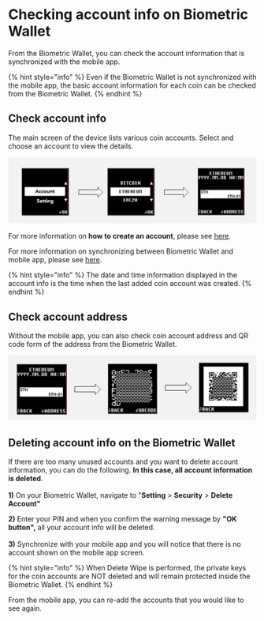 # Checking account info on Biometric Wallet

From the Biometric Wallet, you can check the account information that is synchronized with the mobile app.

{% hint style="info" %}
Even if the Biometric Wallet is not synchronized with the mobile app, the basic account information for each coin can be checked from the Biometric Wallet.
{% endhint %}

## Check account info

The main screen of the device lists various coin accounts. Select and choose an account to view the details.

<div align="left"><img src="../.gitbook/assets/1 (12).png" alt=""></div>

For more information on **how to create an account**, please see [here](../mobile-app/create-account/).

For more information on synchronizing between Biometric Wallet and mobile app, please see [here](synch-with-app.md).

{% hint style="info" %}
The date and time information displayed in the account info is the time when the last added coin account was created.
{% endhint %}

## Check account address

Without the mobile app, you can also check coin account address and QR code form of the address from the Biometric Wallet.

![](<../.gitbook/assets/2 (10).png>)

## Deleting account info on the Biometric Wallet

If there are too many unused accounts and you want to delete account information, you can do the following. **In this case, all account information is deleted**.\
\
**1)** On your Biometric Wallet, navigate to "**Setting** > **Security** > **Delete Account"**

**2)** Enter your PIN and when you confirm the warning message by **"OK button",** all your account info will be deleted.\
\
**3)** Synchronize with your mobile app and you will notice that there is no account shown on the mobile app screen.

{% hint style="info" %}
When Delete Wipe is performed, the private keys for the coin accounts are NOT deleted and will remain protected inside the Biometric Wallet.&#x20;
{% endhint %}

From the mobile app, you can re-add the accounts that you would like to see again.
